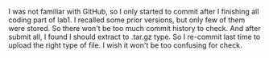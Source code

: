 I was not familiar with GitHub, so I only started to commit after I finishing all coding part of lab1.
I recalled some prior versions, but only few of them were stored. So there won't be too much commit history to check.
And after submit all, I found I should extract to .tar.gz type. So I re-commit last time to upload the right type of file.
I wish it won't be too confusing for check.
